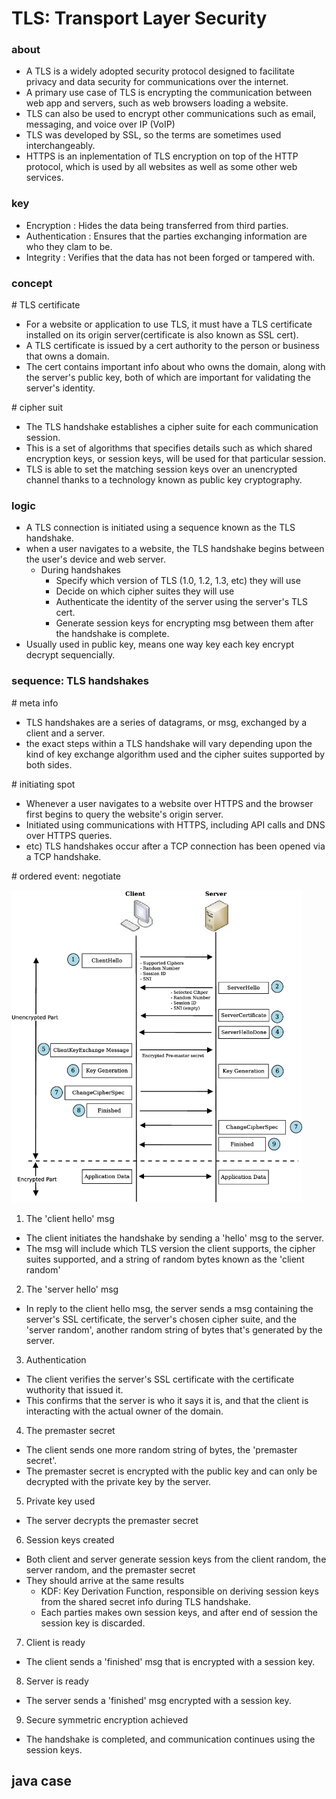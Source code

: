 # TLS: Transport Layer Security

### about

- A TLS is a widely adopted security protocol designed to facilitate privacy and data security for communications over the internet.
- A primary use case of TLS is encrypting the communication between web app and servers, such as web browsers loading a website.
- TLS can also be used to encrypt other communications such as email, messaging, and voice over IP (VoIP)
- TLS was developed by SSL, so the terms are sometimes used interchangeably.
- HTTPS is an inplementation of TLS encryption on top of the HTTP protocol, which is used by all websites as well as some other web services.

### key

- Encryption        : Hides the data being transferred from third parties.
- Authentication    : Ensures that the parties exchanging information are who they clam to be.
- Integrity         : Verifies that the data has not been forged or tampered with.

### concept

\# TLS certificate

- For a website or application to use TLS, it must have a TLS certificate installed on its origin server(certificate is also known as SSL cert).
- A TLS certificate is issued by a cert authority to the person or business that owns a domain.
- The cert contains important info about who owns the domain, along with the server's public key, both of which are important for validating the server's identity.

\# cipher suit

- The TLS handshake establishes a cipher suite for each communication session.
- This is a set of algorithms that specifies details such as which shared encryption keys, or session keys, will be used for that particular session.
- TLS is able to set the matching session keys over an unencrypted channel thanks to a technology known as public key cryptography.

### logic

- A TLS connection is initiated using a sequence known as the TLS handshake.
- when a user navigates to a website, the TLS handshake begins between the user's device and web server.
  - During handshakes
    - Specify which version of TLS (1.0, 1.2, 1.3, etc) they will use
    - Decide on which cipher suites they will use
    - Authenticate the identity of the server using the server's TLS cert.
    - Generate session keys for encrypting msg between them after the handshake is complete.
- Usually used in public key, means one way key each key encrypt decrypt sequencially.

### sequence: TLS handshakes

\# meta info

- TLS handshakes are a series of datagrams, or msg, exchanged by a client and a server.
- the exact steps within a TLS handshake will vary depending upon the kind of key exchange algorithm used and the cipher suites supported by both sides.

\# initiating spot

- Whenever a user navigates to a website over HTTPS and the browser first begins to query the website's origin server.
- Initiated using communications with HTTPS, including API calls and DNS over HTTPS queries.
- etc) TLS handshakes occur after a TCP connection has been opened via a TCP handshake.

\# ordered event: negotiate

<img src='../../../zzz_image/Security_TLS.png' style='height: 500px'>

1. The 'client hello' msg
  
- The client initiates the handshake by sending a 'hello' msg to the server.
- The msg will include which TLS version the client supports, the cipher suites supported, and a string of random bytes known as the 'client random'

2. The 'server hello' msg

- In reply to the client hello msg, the server sends a msg containing the server's SSL certificate, the server's chosen cipher suite, and the 'server random', another random string of bytes that's generated by the server.

3. Authentication

- The client verifies the server's SSL certificate with the certificate wuthority that issued it.
- This confirms that the server is who it says it is, and that the client is interacting with the actual owner of the domain.

4. The premaster secret

- The client sends one more random string of bytes, the 'premaster secret'.
- The premaster secret is encrypted with the public key and can only be decrypted with the private key by the server.

5. Private key used

- The server decrypts the premaster secret

6. Session keys created

- Both client and server generate session keys from the client random, the server random, and the premaster secret
- They should arrive at the same results
  - KDF: Key Derivation Function, responsible on deriving session keys from the shared secret info during TLS handshake.
  - Each parties makes own session keys, and after end of session the session key is discarded.

7. Client is ready

- The client sends a 'finished' msg that is encrypted with a session key.

8. Server is ready

- The server sends a 'finished' msg encrypted with a session key.

9. Secure symmetric encryption achieved

- The handshake is completed, and communication continues using the session keys.

## java case

